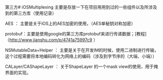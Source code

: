 第三方# iOSMultiplexing 主要是存放一下在项目用用到过的一些组件以及所涉及到的第三方库（使用记录）

AES ： 主要是关于iOS上的AES加密的使用，（AES单秘钥对称加密）

protobuf：主要是使用google的第三方库protobuf来进行传递数据；[教程]（http://www.jianshu.com/p/4741a75997c9 ）

NSMutableData+Helper ： 主要是关于在开发IM的时候，使用二进制进行传输，这个过程需要将本地编码转化为网络上的编码（涉及到字节序的（大端、小端））

CALayer/CAShapeLayer ： 关于ShapeLayer 的一个mask view的使用，用于掩界面的实现。
